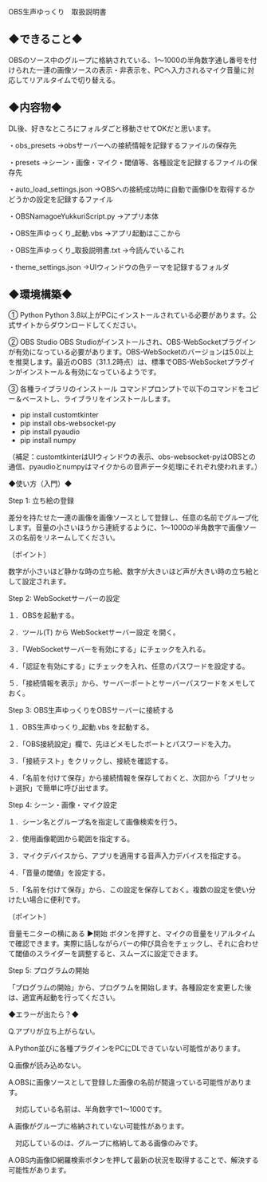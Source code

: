 OBS生声ゆっくり　取扱説明書

## ◆できること◆
OBSのソース中のグループに格納されている、1～1000の半角数字通し番号を付けられた一連の画像ソースの表示・非表示を、PCへ入力されるマイク音量に対応してリアルタイムで切り替える。

## ◆内容物◆
DL後、好きなところにフォルダごと移動させてOKだと思います。

・obs_presets
→obsサーバーへの接続情報を記録するファイルの保存先

・presets
→シーン・画像・マイク・閾値等、各種設定を記録するファイルの保存先

・auto_load_settings.json
→OBSへの接続成功時に自動で画像IDを取得するかどうかの設定を記録するファイル

・OBSNamagoeYukkuriScript.py
→アプリ本体

・OBS生声ゆっくり_起動.vbs
→アプリ起動はここから

・OBS生声ゆっくり_取扱説明書.txt
→今読んでいるこれ

・theme_settings.json
→UIウィンドウの色テーマを記録するフォルダ

## ◆環境構築◆
① Python
Python 3.8以上がPCにインストールされている必要があります。公式サイトからダウンロードしてください。

② OBS Studio
OBS Studioがインストールされ、OBS-WebSocketプラグインが有効になっている必要があります。OBS-WebSocketのバージョンは5.0以上を推奨します。最近のOBS（31.1.2時点）は、標準でOBS-WebSocketプラグインがインストール＆有効になっているようです。

③ 各種ライブラリのインストール
コマンドプロンプトで以下のコマンドをコピー＆ペーストし、ライブラリをインストールします。

- pip install customtkinter
- pip install obs-websocket-py
- pip install pyaudio
- pip install numpy

（補足：customtkinterはUIウィンドウの表示、obs-websocket-pyはOBSとの通信、pyaudioとnumpyはマイクからの音声データ処理にそれぞれ使われます。）

◆使い方（入門）◆

Step 1: 立ち絵の登録

差分を持たせた一連の画像を画像ソースとして登録し、任意の名前でグループ化します。音量の小さいほうから連続するように、1～1000の半角数字で画像ソースの名前をリネームしてください。

〔ポイント〕

数字が小さいほど静かな時の立ち絵、数字が大きいほど声が大きい時の立ち絵として設定されます。



Step 2: WebSocketサーバーの設定

１．OBSを起動する。

２．ツール(T) から WebSocketサーバー設定 を開く。

３．「WebSocketサーバーを有効にする」にチェックを入れる。

４．「認証を有効にする」にチェックを入れ、任意のパスワードを設定する。

５．「接続情報を表示」から、サーバーポートとサーバーパスワードをメモしておく。



Step 3: OBS生声ゆっくりをOBSサーバーに接続する

１．OBS生声ゆっくり_起動.vbs を起動する。

２．「OBS接続設定」欄で、先ほどメモしたポートとパスワードを入力。

３．「接続テスト」をクリックし、接続を確認する。

４．「名前を付けて保存」から接続情報を保存しておくと、次回から「プリセット選択」で簡単に呼び出せます。



Step 4: シーン・画像・マイク設定

１．シーン名とグループ名を指定して画像検索を行う。

２．使用画像範囲から範囲を指定する。

３．マイクデバイスから、アプリを適用する音声入力デバイスを指定する。

４．「音量の閾値」を設定する。

５．「名前を付けて保存」から、この設定を保存しておく。複数の設定を使い分けたい場合に便利です。

〔ポイント〕

音量モニターの横にある ▶開始 ボタンを押すと、マイクの音量をリアルタイムで確認できます。実際に話しながらバーの伸び具合をチェックし、それに合わせて閾値のスライダーを調整すると、スムーズに設定できます。



Step 5: プログラムの開始

「プログラムの開始」から、プログラムを開始します。各種設定を変更した後は、適宜再起動を行ってください。





◆エラーが出たら？◆

Q.アプリが立ち上がらない。

A.Python並びに各種プラグインをPCにDLできていない可能性があります。



Q.画像が読み込めない。

A.OBSに画像ソースとして登録した画像の名前が間違っている可能性があります。

　対応している名前は、半角数字で1～1000です。

A.画像がグループに格納されていない可能性があります。

　対応しているのは、グループに格納してある画像のみです。

A.OBS内画像ID網羅検索ボタンを押して最新の状況を取得することで、解決する可能性があります。
